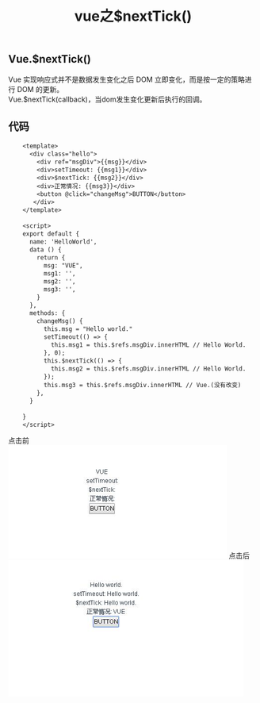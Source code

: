﻿---
layout: post
title: vue之$nextTick()
tags:
- vue
categories: webpage
description: vue之$nextTick()
---
## Vue.$nextTick()
Vue 实现响应式并不是数据发生变化之后 DOM 立即变化，而是按一定的策略进行 DOM 的更新。  
Vue.$nextTick(callback)，当dom发生变化更新后执行的回调。

<!-- more -->

## 代码
```
	<template>
	  <div class="hello">
		<div ref="msgDiv">{{msg}}</div>
		<div>setTimeout: {{msg1}}</div>
		<div>$nextTick: {{msg2}}</div>
		<div>正常情况: {{msg3}}</div>
		<button @click="changeMsg">BUTTON</button>
	   </div>
	</template>

	<script>
	export default {
	  name: 'HelloWorld',
	  data () {
		return {
		  msg: "VUE",
		  msg1: '',
		  msg2: '',
		  msg3: '',
		}
	  },
	  methods: {
		changeMsg() {
		  this.msg = "Hello world."
		  setTimeout(() => {
			this.msg1 = this.$refs.msgDiv.innerHTML // Hello World.
		  }, 0);
		  this.$nextTick(() => {
			this.msg2 = this.$refs.msgDiv.innerHTML // Hello World.
		  });
		  this.msg3 = this.$refs.msgDiv.innerHTML // Vue.(没有改变)
		},
	  }

	}
	</script>
```
点击前  
![点击前](\assets\img\vue_nextTick.jpg)
点击后  
![点击后](\assets\img\vue_nextTick1.jpg)

